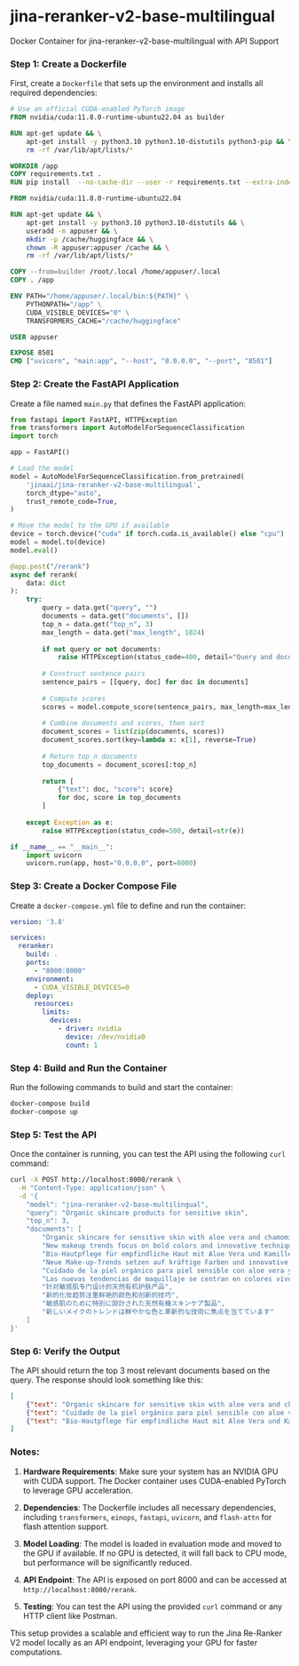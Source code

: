 # jina-reranker-v2-base-multilingual
Docker Container for jina-reranker-v2-base-multilingual with API Support

### Step 1: Create a Dockerfile

First, create a `Dockerfile` that sets up the environment and installs all required dependencies:

```dockerfile
# Use an official CUDA-enabled PyTorch image
FROM nvidia/cuda:11.8.0-runtime-ubuntu22.04 as builder

RUN apt-get update && \
    apt-get install -y python3.10 python3.10-distutils python3-pip && \
    rm -rf /var/lib/apt/lists/*

WORKDIR /app
COPY requirements.txt .
RUN pip install  --no-cache-dir --user -r requirements.txt --extra-index-url https://download.pytorch.org/whl/cu118

FROM nvidia/cuda:11.8.0-runtime-ubuntu22.04

RUN apt-get update && \
    apt-get install -y python3.10 python3.10-distutils && \
    useradd -m appuser && \
    mkdir -p /cache/huggingface && \
    chown -R appuser:appuser /cache && \
    rm -rf /var/lib/apt/lists/*

COPY --from=builder /root/.local /home/appuser/.local
COPY . /app

ENV PATH="/home/appuser/.local/bin:${PATH}" \
    PYTHONPATH="/app" \
    CUDA_VISIBLE_DEVICES="0" \
    TRANSFORMERS_CACHE="/cache/huggingface"

USER appuser

EXPOSE 8501
CMD ["uvicorn", "main:app", "--host", "0.0.0.0", "--port", "8501"]


```

### Step 2: Create the FastAPI Application

Create a file named `main.py` that defines the FastAPI application:

```python
from fastapi import FastAPI, HTTPException
from transformers import AutoModelForSequenceClassification
import torch

app = FastAPI()

# Load the model
model = AutoModelForSequenceClassification.from_pretrained(
    'jinaai/jina-reranker-v2-base-multilingual',
    torch_dtype="auto",
    trust_remote_code=True,
)

# Move the model to the GPU if available
device = torch.device("cuda" if torch.cuda.is_available() else "cpu")
model = model.to(device)
model.eval()

@app.post("/rerank")
async def rerank(
    data: dict
):
    try:
        query = data.get("query", "")
        documents = data.get("documents", [])
        top_n = data.get("top_n", 3)
        max_length = data.get("max_length", 1024)
        
        if not query or not documents:
            raise HTTPException(status_code=400, detail="Query and documents are required")
        
        # Construct sentence pairs
        sentence_pairs = [[query, doc] for doc in documents]
        
        # Compute scores
        scores = model.compute_score(sentence_pairs, max_length=max_length)
        
        # Combine documents and scores, then sort
        document_scores = list(zip(documents, scores))
        document_scores.sort(key=lambda x: x[1], reverse=True)
        
        # Return top_n documents
        top_documents = document_scores[:top_n]
        
        return [
            {"text": doc, "score": score} 
            for doc, score in top_documents
        ]
        
    except Exception as e:
        raise HTTPException(status_code=500, detail=str(e))

if __name__ == "__main__":
    import uvicorn
    uvicorn.run(app, host="0.0.0.0", port=8000)
```

### Step 3: Create a Docker Compose File

Create a `docker-compose.yml` file to define and run the container:

```yaml
version: '3.8'

services:
  reranker:
    build: .
    ports:
      - "8000:8000"
    environment:
      - CUDA_VISIBLE_DEVICES=0
    deploy:
      resources:
        limits:
          devices:
            - driver: nvidia
              device: /dev/nvidia0
              count: 1
```

### Step 4: Build and Run the Container

Run the following commands to build and start the container:

```bash
docker-compose build
docker-compose up
```

### Step 5: Test the API

Once the container is running, you can test the API using the following `curl` command:

```bash
curl -X POST http://localhost:8000/rerank \
  -H "Content-Type: application/json" \
  -d '{
    "model": "jina-reranker-v2-base-multilingual",
    "query": "Organic skincare products for sensitive skin",
    "top_n": 3,
    "documents": [
        "Organic skincare for sensitive skin with aloe vera and chamomile.",
        "New makeup trends focus on bold colors and innovative techniques",
        "Bio-Hautpflege für empfindliche Haut mit Aloe Vera und Kamille",
        "Neue Make-up-Trends setzen auf kräftige Farben und innovative Techniken",
        "Cuidado de la piel orgánico para piel sensible con aloe vera y manzanilla",
        "Las nuevas tendencias de maquillaje se centran en colores vivos y técnicas innovadoras",
        "针对敏感肌专门设计的天然有机护肤产品",
        "新的化妆趋势注重鲜艳的颜色和创新的技巧",
        "敏感肌のために特別に設計された天然有機スキンケア製品",
        "新しいメイクのトレンドは鮮やかな色と革新的な技術に焦点を当てています"
    ]
}'
```

### Step 6: Verify the Output

The API should return the top 3 most relevant documents based on the query. The response should look something like this:

```json
[
    {"text": "Organic skincare for sensitive skin with aloe vera and chamomile.", "score": 0.8311430811882019},
    {"text": "Cuidado de la piel orgánico para piel sensible con aloe vera y manzanilla", "score": 0.7620701193809509},
    {"text": "Bio-Hautpflege für empfindliche Haut mit Aloe Vera und Kamille", "score": 0.6334102749824524}
]
```

### Notes:

1. **Hardware Requirements**: Make sure your system has an NVIDIA GPU with CUDA support. The Docker container uses CUDA-enabled PyTorch to leverage GPU acceleration.

2. **Dependencies**: The Dockerfile includes all necessary dependencies, including `transformers`, `einops`, `fastapi`, `uvicorn`, and `flash-attn` for flash attention support.

3. **Model Loading**: The model is loaded in evaluation mode and moved to the GPU if available. If no GPU is detected, it will fall back to CPU mode, but performance will be significantly reduced.

4. **API Endpoint**: The API is exposed on port 8000 and can be accessed at `http://localhost:8000/rerank`.

5. **Testing**: You can test the API using the provided `curl` command or any HTTP client like Postman.

This setup provides a scalable and efficient way to run the Jina Re-Ranker V2 model locally as an API endpoint, leveraging your GPU for faster computations.
